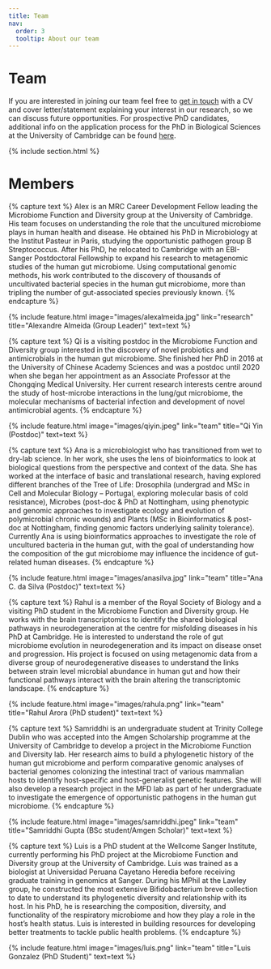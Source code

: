 ```yaml
---
title: Team
nav:
  order: 3
  tooltip: About our team
---
```


# <i class="fas fa-users"></i>Team

If you are interested in joining our team feel free to [get in touch](https://microfundiv-lab.github.io/contact/) with a CV and cover letter/statement explaining your interest in our research, so we can discuss future opportunities. For prospective PhD candidates, additional info on the application process for the PhD in Biological Sciences at the University of Cambridge can be found [here](https://www.postgraduate.study.cam.ac.uk/courses/directory/cvvtpdveb/apply).

{% include section.html %}

# Members

{% capture text %}
Alex is an MRC Career Development Fellow leading the Microbiome Function and Diversity group at the University of Cambridge. His team focuses on understanding the role that the uncultured microbiome plays in human health and disease. He obtained his PhD in Microbiology at the Institut Pasteur in Paris, studying the opportunistic pathogen group B Streptococcus. After his PhD, he relocated to Cambridge with an EBI-Sanger Postdoctoral Fellowship to expand his research to metagenomic studies of the human gut microbiome. Using computational genomic methods, his work contributed to the discovery of thousands of uncultivated bacterial species in the human gut microbiome, more than tripling the number of gut-associated species previously known.
{% endcapture %}

{%
  include feature.html
  image="images/alexalmeida.jpg"
  link="research"
  title="Alexandre Almeida (Group Leader)"
  text=text
%}

{% capture text %}
Qi is a visiting postdoc in the Microbiome Function and Diversity group interested in the discovery of novel probiotics and antimicrobials in the human gut microbiome. She finished her PhD in 2016 at the University of Chinese Academy Sciences and was a postdoc until 2020 when she began her appointment as an Associate Professor at the Chongqing Medical University. Her current research interests centre around the study of host-microbe interactions in the lung/gut microbiome, the molecular mechanisms of bacterial infection and development of novel antimicrobial agents.
{% endcapture %}

{%
  include feature.html
  image="images/qiyin.jpeg"
  link="team"
  title="Qi Yin (Postdoc)"
  text=text
%}

{% capture text %}
Ana is a microbiologist who has transitioned from wet to dry-lab science. In her work, she uses the lens of bioinformatics to look at biological questions from the perspective and context of the data. She has worked at the interface of basic and translational research, having explored different branches of the Tree of Life: Drosophila (undergrad and MSc in Cell and Molecular Biology – Portugal, exploring molecular basis of cold resistance), Microbes (post-doc & PhD at Nottingham, using phenotypic and genomic approaches to investigate ecology and evolution of polymicrobial chronic wounds) and Plants (MSc in Bioinformatics & post-doc at Nottingham, finding genomic factors underlying salinity tolerance). Currently Ana is using bioinformatics approaches to investigate the role of uncultured bacteria in the human gut, with the goal of understanding how the composition of the gut microbiome may influence the incidence of gut-related human diseases.
{% endcapture %}

{%
  include feature.html
  image="images/anasilva.jpg"
  link="team"
  title="Ana C. da Silva (Postdoc)"
  text=text
%}

{% capture text %}
Rahul is a member of the Royal Society of Biology and a visiting PhD student in the Microbiome Function and Diversity group. He works with the brain transcriptomics to identify the shared biological pathways in neurodegeneration at the centre for misfolding diseases in his PhD at Cambridge. He is interested to understand the role of gut microbiome evolution in neurodegeneration and its impact on disease onset and progression. His project is focused on using metagenomic data from a diverse group of neurodegenerative diseases to understand the links between strain level microbial abundance in human gut and how their functional pathways interact with the brain altering the transcriptomic landscape.
{% endcapture %}

{%
  include feature.html
  image="images/rahula.png"
  link="team"
  title="Rahul Arora (PhD student)"
  text=text
%}

{% capture text %}
Samriddhi is an undergraduate student at Trinity College Dublin who was accepted into the Amgen Scholarship programme at the University of Cambridge to develop a project in the Microbiome Function and Diversity lab. Her research aims to build a phylogenetic history of the human gut microbiome and perform comparative genomic analyses of bacterial genomes colonizing the intestinal tract of various mammalian hosts to identify host-specific and host-generalist genetic features. She will also develop a research project in the MFD lab as part of her undergraduate to investigate the emergence of opportunistic pathogens in the human gut microbiome.
{% endcapture %}

{%
  include feature.html
  image="images/samriddhi.jpeg"
  link="team"
  title="Samriddhi Gupta (BSc student/Amgen Scholar)"
  text=text
%}

{% capture text %}
Luis is a PhD student at the Wellcome Sanger Institute, currently performing his PhD project at the Microbiome Function and Diversity group at the University of Cambridge. Luis was trained as a biologist at Universidad Peruana Cayetano Heredia before receiving graduate training in genomics at Sanger. During his MPhil at the Lawley group, he constructed the most extensive Bifidobacterium breve collection to date to understand its phylogenetic diversity and relationship with its host. In his PhD, he is researching the composition, diversity, and functionality of the respiratory microbiome and how they play a role in the host’s health status. Luis is interested in building resources for developing better treatments to tackle public health problems.
{% endcapture %}

{%
  include feature.html
  image="images/luis.png"
  link="team"
  title="Luis Gonzalez (PhD Student)"
  text=text
%}

